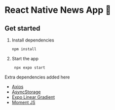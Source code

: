 # React Native News App 👋

## Get started

1. Install dependencies

   ```bash
   npm install
   ```

2. Start the app

   ```bash
    npx expo start
   ```

Extra dependencies added here

- [Axios](https://www.npmjs.com/package/axios)
- [AsyncStorage](https://react-native-async-storage.github.io/async-storage/docs/install/)
- [Expo Linear Gradient](https://docs.expo.dev/versions/latest/sdk/linear-gradient/)
- [Moment JS](https://www.npmjs.com/package/moment)

